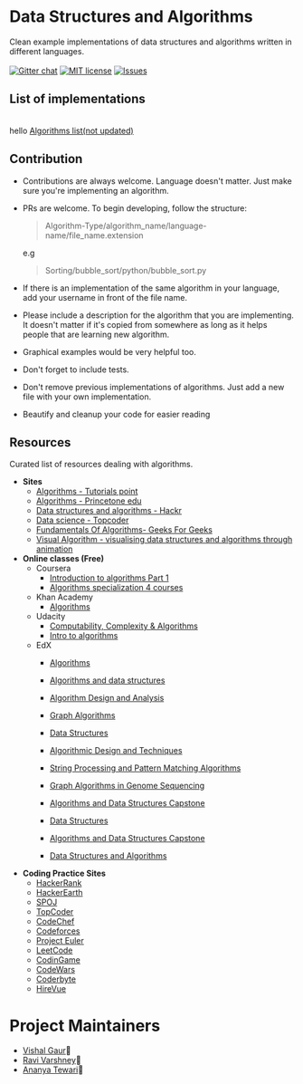 # Data Structures and Algorithms 
Clean example implementations of data structures and algorithms written in different languages.
<br><br>
[![Gitter chat](https://badges.gitter.im/VAR-solutions/Algorithms.png)](https://gitter.im/VAR-solutions/Algorithms "Gitter chat")
[![MIT license](http://img.shields.io/badge/license-MIT-brightgreen.svg)](http://opensource.org/licenses/MIT)
[![Issues](http://img.shields.io/github/issues/VAR-solutions/Algorithms.svg)](https://github.com/VAR-solutions/Algorithms/issues)
## List of implementations
<br>hello
[Algorithms list(not updated)](#)

## Contribution
 * Contributions are always welcome. Language doesn't matter. Just make sure you're implementing an algorithm.
 * PRs are welcome. To begin developing, follow the structure:

   > Algorithm-Type/algorithm_name/language-name/file_name.extension
   
   e.g
   > Sorting/bubble_sort/python/bubble_sort.py

 * If there is an implementation of the same algorithm in your language, add your username in front of the file name.
 * Please include a description for the algorithm that you are implementing. It doesn't matter if it's copied from somewhere as long as it helps people that are learning new algorithm.
 * Graphical examples would be very helpful too.
 * Don't forget to include tests.
 * Don't remove previous implementations of algorithms. Just add a new file with your own implementation.
 * Beautify and cleanup your code for easier reading

## Resources

 Curated list of resources dealing with algorithms.

 * **Sites**
   * [Algorithms - Tutorials point](https://www.tutorialspoint.com/data_structures_algorithms/index.htm)
   * [Algorithms - Princetone edu](http://algs4.cs.princeton.edu/home/)
   * [Data structures and algorithms - Hackr](https://hackr.io/tutorials/learn-data-structures-algorithms)
   * [Data science - Topcoder](https://www.topcoder.com/community/data-science/data-science-tutorials/)
   * [Fundamentals Of Algorithms- Geeks For Geeks](http://www.geeksforgeeks.org/fundamentals-of-algorithms/)
   * [Visual Algorithm - visualising data structures and algorithms through animation](https://visualgo.net/en)
* **Online classes (Free)**
  * Coursera 
      * [Introduction to algorithms Part 1](https://www.coursera.org/learn/introduction-to-algorithms)
      * [Algorithms specialization 4 courses](https://www.coursera.org/specializations/algorithms)
   * Khan Academy 
     * [Algorithms](https://www.khanacademy.org/computing/computer-science/algorithms)
   * Udacity
      * [Computability, Complexity & Algorithms](https://www.udacity.com/course/computability-complexity-algorithms--ud061)
      * [Intro to algorithms](https://www.udacity.com/course/intro-to-algorithms--cs215)
   * EdX
      * [Algorithms](https://www.edx.org/course/algorithms-iitbombayx-cs213-3x-0)
      * [Algorithms and data structures](https://www.edx.org/course/algorithms-data-structures-microsoft-dev285x)
     * [Algorithm Design and Analysis](https://courses.edx.org/courses/course-v1:PennX+SD3x+2T2017/course/)
     * [Graph Algorithms](https://www.edx.org/course/graph-algorithms-uc-san-diegox-algs202x)
     * [Data Structures](https://www.edx.org/course/data-structures-uc-san-diegox-algs201x)
      * [Algorithmic Design and Techniques](https://www.edx.org/course/algorithmic-design-techniques-uc-san-diegox-algs200x)
     * [String Processing and Pattern Matching Algorithms](https://www.edx.org/course/string-processing-pattern-matching-uc-san-diegox-algs204x)
     * [Graph Algorithms in Genome Sequencing](https://www.edx.org/course/graph-algorithms-genome-sequencing-uc-san-diegox-algs206x)

     * [Algorithms and Data Structures Capstone](https://www.edx.org/course/algorithms-data-structures-capstone-uc-san-diegox-algs207x)
     * [Data Structures](https://www.youtube.com/user/mycodeschool)
     * [Algorithms and Data Structures Capstone](https://www.edx.org/course/algorithms-data-structures-capstone-uc-san-diegox-algs207x) 
     * [Data Structures and Algorithms](https://www.programiz.com/dsa)
 * **Coding Practice Sites**
    * [HackerRank](https://www.hackerrank.com/)
    * [HackerEarth](https://www.hackerearth.com/)
    * [SPOJ](http://www.spoj.com/)
    * [TopCoder](https://www.topcoder.com/)
    * [CodeChef](https://www.codechef.com/)
    * [Codeforces](http://codeforces.com/)
    * [Project Euler](https://projecteuler.net/)
    * [LeetCode](https://leetcode.com/)
    * [CodinGame](https://www.codingame.com/)
    * [CodeWars](https://codewars.com/)
    * [Coderbyte](https://www.coderbyte.com/)
    * [HireVue](https://www.hirevue.com/)
# Project Maintainers
* [Vishal Gaur](https://github.com/i-vishi):tada:<br>
* [Ravi Varshney](https://github.com/ravivarshney01):tada:<br>
* [Ananya Tewari](https://github.com/antew7):tada:<br>
